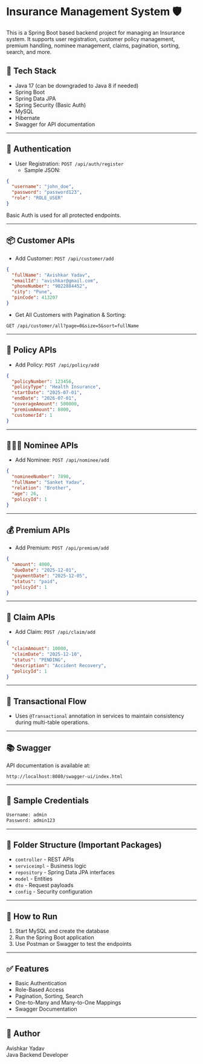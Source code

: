 
# Insurance Management System 🛡️

This is a Spring Boot based backend project for managing an Insurance system. It supports user registration, customer policy management, premium handling, nominee management, claims, pagination, sorting, search, and more.

## 📌 Tech Stack

- Java 17 (can be downgraded to Java 8 if needed)
- Spring Boot
- Spring Data JPA
- Spring Security (Basic Auth)
- MySQL
- Hibernate
- Swagger for API documentation

---

## 🔐 Authentication

- User Registration: `POST /api/auth/register`
  - Sample JSON:
```json
{
  "username": "john_doe",
  "password": "password123",
  "role": "ROLE_USER"
}
```

Basic Auth is used for all protected endpoints.

---

## 📦 Customer APIs

- Add Customer: `POST /api/customer/add`
```json
{
  "fullName": "Avishkar Yadav",
  "emailId": "avishkar@gmail.com",
  "phoneNumber": "9022884452",
  "city": "Pune",
  "pinCode": 413207
}
```

- Get All Customers with Pagination & Sorting:
```
GET /api/customer/all?page=0&size=5&sort=fullName
```

---

## 📄 Policy APIs

- Add Policy: `POST /api/policy/add`
```json
{
  "policyNumber": 123456,
  "policyType": "Health Insurance",
  "startDate": "2025-07-01",
  "endDate": "2026-07-01",
  "coverageAmount": 500000,
  "premiumAmount": 8000,
  "customerId": 1
}
```

---

## 👨‍👩‍👦 Nominee APIs

- Add Nominee: `POST /api/nominee/add`
```json
{
  "nomineeNumber": 7890,
  "fullName": "Sanket Yadav",
  "relation": "Brother",
  "age": 26,
  "policyId": 1
}
```

---

## 💰 Premium APIs

- Add Premium: `POST /api/premium/add`
```json
{
  "amount": 4000,
  "dueDate": "2025-12-01",
  "paymentDate": "2025-12-05",
  "status": "paid",
  "policyId": 1
}
```

---

## 📄 Claim APIs

- Add Claim: `POST /api/claim/add`
```json
{
  "claimAmount": 10000,
  "claimDate": "2025-12-10",
  "status": "PENDING",
  "description": "Accident Recovery",
  "policyId": 1
}
```

---

## 🔁 Transactional Flow

- Uses `@Transactional` annotation in services to maintain consistency during multi-table operations.

---

## 📚 Swagger

API documentation is available at:  
```
http://localhost:8080/swagger-ui/index.html
```

---

## 🧪 Sample Credentials

```txt
Username: admin
Password: admin123
```

---

## 📂 Folder Structure (Important Packages)

- `controller` - REST APIs
- `serviceimpl` - Business logic
- `repository` - Spring Data JPA interfaces
- `model` - Entities
- `dto` - Request payloads
- `config` - Security configuration

---

## 🏁 How to Run

1. Start MySQL and create the database
2. Run the Spring Boot application
3. Use Postman or Swagger to test the endpoints

---

## ✅ Features

- Basic Authentication
- Role-Based Access
- Pagination, Sorting, Search
- One-to-Many and Many-to-One Mappings
- Swagger Documentation

---

## 📌 Author

Avishkar Yadav  
Java Backend Developer  
